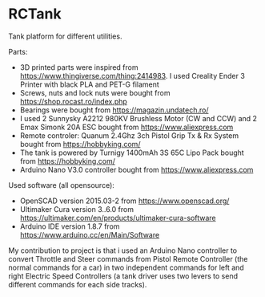 # RCTank

Tank platform for different utilities.

Parts:
  * 3D printed parts were inspired from https://www.thingiverse.com/thing:2414983. I used Creality Ender 3 Printer with black PLA and PET-G filament
  * Screws, nuts and lock nuts were bought from https://shop.rocast.ro/index.php
  * Bearings were bought from https://magazin.undatech.ro/
  * I used 2 Sunnysky A2212 980KV Brushless Motor (CW and CCW) and 2 Emax Simonk 20A ESC bought from https://www.aliexpress.com
  * Remote controler: Quanum 2.4Ghz 3ch Pistol Grip Tx & Rx System bought from https://hobbyking.com/
  * The tank is powered by Turnigy 1400mAh 3S 65C Lipo Pack bought from https://hobbyking.com/
  * Arduino Nano V3.0 controller bought from https://www.aliexpress.com

Used software (all opensource):
  * OpenSCAD version 2015.03-2 from https://www.openscad.org/
  * Ultimaker Cura version 3..6.0 from https://ultimaker.com/en/products/ultimaker-cura-software
  * Arduino IDE version 1.8.7 from https://www.arduino.cc/en/Main/Software
  
My contribution to project is that i used an Arduino Nano controller to convert Throttle and Steer commands from Pistol Remote Controller (the normal commands for a car) in two independent commands for left and right Electric Speed Controllers (a tank driver uses two levers to send different commands for each side tracks).
